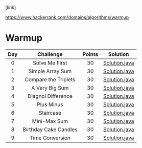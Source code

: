 [link]


https://www.hackerrank.com/domains/algorithms/warmup

# Warmup

| Day |                                                Challenge                                                | Points |                                                                                   Solution                                                                                  |
|:---:|:-------------------------------------------------------------------------------------------------------:|:------:|:---------------------------------------------------------------------------------------------------------------------------------------------------------------------------:|
|  0  | Solve Me First                                                                                          |   30   | [Solution.java](https://github.com/rishi-anand/hackerrank/tree/master/src/main/java/algorithms/warmup/solve/me/first)                        |
|  1  | Simple Array Sum                                                                                        |   30   | [Solution.java](https://github.com/rishi-anand/hackerrank/tree/master/src/main/java/algorithms/warmup/simple/array/sum)                      |
|  2  | Compare the Triplets                                                                                    |   30   | [Solution.java](https://github.com/rishi-anand/hackerrank/tree/master/src/main/java/algorithms/warmup/compare/the/triplets)                  |
|  3  | A Very Big Sum                                                                                          |   30   | [Solution.java](https://github.com/rishi-anand/hackerrank/tree/master/src/main/java/algorithms/warmup/a/very/big/sum)                        |
|  4  | Diagnol Difference                                                                                      |   30   | [Solution.java](https://github.com/rishi-anand/hackerrank/tree/master/src/main/java/algorithms/warmup/diagnoal/difference)                   |
|  5  | Plus Minus                                                                                              |   30   | [Solution.java](https://github.com/rishi-anand/hackerrank/tree/master/src/main/java/algorithms/warmup/plus/minus)                            |
|  6  | Staircase                                                                                               |   30   | [Solution.java](https://github.com/rishi-anand/hackerrank/tree/master/src/main/java/algorithms/warmup/staircase)                             |
|  7  | Mini-Max Sum                                                                                            |   30   | [Solution.java](https://github.com/rishi-anand/hackerrank/tree/master/src/main/java/algorithms/warmup/min/max/sum)                           |
|  8  | Birthday Cake Candles                                                                                   |   30   | [Solution.java](https://github.com/rishi-anand/hackerrank/tree/master/src/main/java/algorithms/warmup/birthday/cake/candles)                 |
|  9  | Time Conversion                                                                                         |   30   | [Solution.java](https://github.com/rishi-anand/hackerrank/tree/master/src/main/java/algorithms/warmup/time/conversion)                       |

